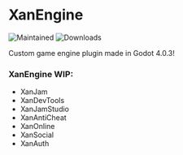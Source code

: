 # XanEngine

![Maintained](https://img.shields.io/maintenance/yes/2023)
![Downloads](https://img.shields.io/github/downloads/techsideofficial/XanEngine/total)

Custom game engine plugin made in Godot 4.0.3!

### XanEngine WIP:
+ XanJam
+ XanDevTools
+ XanJamStudio
+ XanAntiCheat
+ XanOnline
+ XanSocial
+ XanAuth
